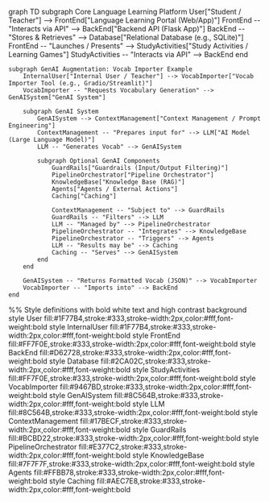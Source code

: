 graph TD
    subgraph Core Language Learning Platform
        User["Student / Teacher"] --> FrontEnd["Language Learning Portal (Web/App)"]
        FrontEnd -- "Interacts via API" --> BackEnd["Backend API (Flask App)"]
        BackEnd -- "Stores & Retrieves" --> Database["Relational Database (e.g., SQLite)"]
        FrontEnd -- "Launches / Presents" --> StudyActivities["Study Activities / Learning Games"]
        StudyActivities -- "Interacts via API" --> BackEnd
    end

    subgraph GenAI Augmentation: Vocab Importer Example
        InternalUser["Internal User / Teacher"] --> VocabImporter["Vocab Importer Tool (e.g., Gradio/Streamlit)"]
        VocabImporter -- "Requests Vocabulary Generation" --> GenAISystem["GenAI System"]

        subgraph GenAI System
            GenAISystem --> ContextManagement["Context Management / Prompt Engineering"]
            ContextManagement -- "Prepares input for" --> LLM["AI Model (Large Language Model)"]
            LLM -- "Generates Vocab" --> GenAISystem

            subgraph Optional GenAI Components
                GuardRails["Guardrails (Input/Output Filtering)"]
                PipelineOrchestrator["Pipeline Orchestrator"]
                KnowledgeBase["Knowledge Base (RAG)"]
                Agents["Agents / External Actions"]
                Caching["Caching"]

                ContextManagement -- "Subject to" --> GuardRails
                GuardRails -- "Filters" --> LLM
                LLM -- "Managed by" --> PipelineOrchestrator
                PipelineOrchestrator -- "Integrates" --> KnowledgeBase
                PipelineOrchestrator -- "Triggers" --> Agents
                LLM -- "Results may be" --> Caching
                Caching -- "Serves" --> GenAISystem
            end
        end

        GenAISystem -- "Returns Formatted Vocab (JSON)" --> VocabImporter
        VocabImporter -- "Imports into" --> BackEnd
    end

   %% Style definitions with bold white text and high contrast background
style User fill:#1F77B4,stroke:#333,stroke-width:2px,color:#fff,font-weight:bold
style InternalUser fill:#1F77B4,stroke:#333,stroke-width:2px,color:#fff,font-weight:bold
style FrontEnd fill:#FF7F0E,stroke:#333,stroke-width:2px,color:#fff,font-weight:bold
style BackEnd fill:#D62728,stroke:#333,stroke-width:2px,color:#fff,font-weight:bold
style Database fill:#2CA02C,stroke:#333,stroke-width:2px,color:#fff,font-weight:bold
style StudyActivities fill:#FF7F0E,stroke:#333,stroke-width:2px,color:#fff,font-weight:bold
style VocabImporter fill:#9467BD,stroke:#333,stroke-width:2px,color:#fff,font-weight:bold
style GenAISystem fill:#8C564B,stroke:#333,stroke-width:2px,color:#fff,font-weight:bold
style LLM fill:#8C564B,stroke:#333,stroke-width:2px,color:#fff,font-weight:bold
style ContextManagement fill:#17BECF,stroke:#333,stroke-width:2px,color:#fff,font-weight:bold
style GuardRails fill:#BCBD22,stroke:#333,stroke-width:2px,color:#fff,font-weight:bold
style PipelineOrchestrator fill:#E377C2,stroke:#333,stroke-width:2px,color:#fff,font-weight:bold
style KnowledgeBase fill:#7F7F7F,stroke:#333,stroke-width:2px,color:#fff,font-weight:bold
style Agents fill:#FFBB78,stroke:#333,stroke-width:2px,color:#fff,font-weight:bold
style Caching fill:#AEC7E8,stroke:#333,stroke-width:2px,color:#fff,font-weight:bold

